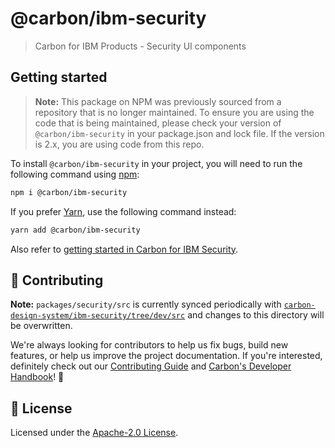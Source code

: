 # @carbon/ibm-security

> Carbon for IBM Products - Security UI components

## Getting started

> **Note:** This package on NPM was previously sourced from a repository that is no longer maintained. To ensure you are using the code that is being maintained, please check your version of `@carbon/ibm-security` in your package.json and lock file. If the version is 2.x, you are using code from this repo.

To install `@carbon/ibm-security` in your project, you will need to run the
following command using [npm](https://www.npmjs.com):

```bash
npm i @carbon/ibm-security
```

If you prefer [Yarn](https://yarnpkg.com/en), use the following command instead:

```bash
yarn add @carbon/ibm-security
```

Also refer to
[getting started in Carbon for IBM Security](https://github.com/carbon-design-system/ibm-security#react).

## 🙌 Contributing

**Note:** `packages/security/src` is currently synced periodically with
[`carbon-design-system/ibm-security/tree/dev/src`](https://github.com/carbon-design-system/ibm-security/tree/dev/src)
and changes to this directory will be overwritten.

We're always looking for contributors to help us fix bugs, build new features,
or help us improve the project documentation. If you're interested, definitely
check out our
[Contributing Guide](https://github.com/carbon-design-system/ibm-cloud-cognitive/blob/master/.github/CONTRIBUTING.md)
and
[Carbon's Developer Handbook](https://github.com/carbon-design-system/carbon/blob/master/docs/developer-handbook.md)!
👀

## 📝 License

Licensed under the
[Apache-2.0 License](https://github.com/carbon-design-system/ibm-cloud-cognitive/blob/master/LICENSE).
